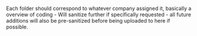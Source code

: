 Each folder should correspond to whatever company assigned it, basically a overview of coding - 
Will sanitize further if specifically requested - all future additions will also be pre-sanitized before being uploaded to here if possible. 

